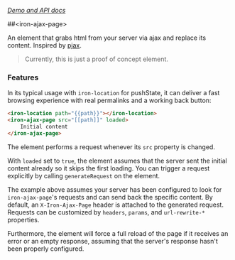 _[Demo and API docs](http://leogr.github.io/iron-ajax-page/)_


##&lt;iron-ajax-page&gt;

An element that grabs html from your server via ajax and replace its content. Inspired by [pjax](http://pjax.herokuapp.com/).
> Currently, this is just a proof of concept element. 

### Features

In its typical usage with `iron-location` for pushState, it can deliver a fast browsing experience
with real permalinks and a working back button:
```html
<iron-location path="{{path}}"></iron-location>
<iron-ajax-page src="[[path]]" loaded>
    Initial content
</iron-ajax-page>
```
The element performs a request whenever its `src` property is changed.

With `loaded` set to `true`, the element assumes that the server sent the initial content already
so it skips the first loading.
You can trigger a request explicitly by calling `generateRequest` on the element.

The example above assumes your server has been configured to look for `iron-ajax-page`'s requests
and can send back the specific content.
By default, an `X-Iron-Ajax-Page` header is attached to the generated request.
Requests can be customized by `headers`, `params`, and `url-rewrite-*` properties.

Furthermore, the element will force a full reload of the page if it receives an error or an empty response,
assuming that the server's response hasn't been properly configured.

